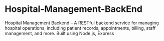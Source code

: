 # Hospital-Management-BackEnd
Hospital Management Backend – A RESTful backend service for managing hospital operations, including patient records, appointments, billing, staff management, and more. Built using  Node.js, Express
